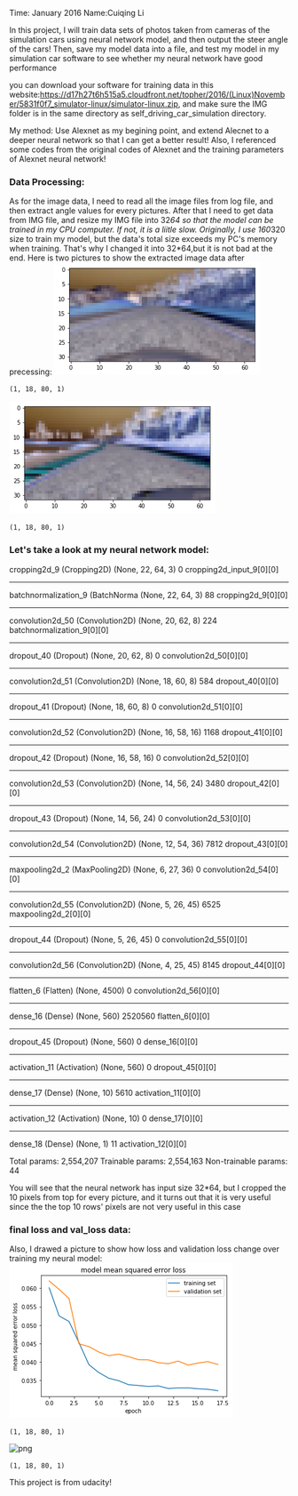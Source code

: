 Time: January 2016
Name:Cuiqing Li

In this project, I will train data sets of photos taken from cameras of the simulation cars using neural network model, and then output the steer angle of the cars! Then, save my model data into a file, and test my model in my simulation car software to see whether my neural network have good performance

you can download your software for training data in this website:https://d17h27t6h515a5.cloudfront.net/topher/2016/(Linux)November/5831f0f7_simulator-linux/simulator-linux.zip, and make sure the IMG folder is in the same directory as self_driving_car_simulation directory.

My method: Use Alexnet as my begining point, and extend Alecnet to a deeper neural network so that I can get a better result! Also, I referenced some codes from the original codes of Alexnet and the training parameters of Alexnet neural network!  

### Data Processing:
As for the image data, I need to read all the image files from log file, and then extract angle values for every pictures. After that I need to get data from IMG file, and resize my IMG file into 32*64 so that the model can be trained in my CPU computer. If not, it is a liitle slow. Originally, I use 160*320 size to train my model, but the data's total size exceeds my PC's memory when training. That's why I changed it into 32*64,but it is not bad at the end. 
Here is two pictures to show the extracted image data after precessing:
![png](index.png)


    (1, 18, 80, 1)



![png](left_demo.png)


    (1, 18, 80, 1)


### Let's take a look at my neural network model:

cropping2d_9 (Cropping2D)        (None, 22, 64, 3)     0           cropping2d_input_9[0][0]         
____________________________________________________________________________________________________
batchnormalization_9 (BatchNorma (None, 22, 64, 3)     88          cropping2d_9[0][0]               
____________________________________________________________________________________________________
convolution2d_50 (Convolution2D) (None, 20, 62, 8)     224         batchnormalization_9[0][0]       
____________________________________________________________________________________________________
dropout_40 (Dropout)             (None, 20, 62, 8)     0           convolution2d_50[0][0]           
____________________________________________________________________________________________________
convolution2d_51 (Convolution2D) (None, 18, 60, 8)     584         dropout_40[0][0]                 
____________________________________________________________________________________________________
dropout_41 (Dropout)             (None, 18, 60, 8)     0           convolution2d_51[0][0]           
____________________________________________________________________________________________________
convolution2d_52 (Convolution2D) (None, 16, 58, 16)    1168        dropout_41[0][0]                 
____________________________________________________________________________________________________
dropout_42 (Dropout)             (None, 16, 58, 16)    0           convolution2d_52[0][0]           
____________________________________________________________________________________________________
convolution2d_53 (Convolution2D) (None, 14, 56, 24)    3480        dropout_42[0][0]                 
____________________________________________________________________________________________________
dropout_43 (Dropout)             (None, 14, 56, 24)    0           convolution2d_53[0][0]           
____________________________________________________________________________________________________
convolution2d_54 (Convolution2D) (None, 12, 54, 36)    7812        dropout_43[0][0]                 
____________________________________________________________________________________________________
maxpooling2d_2 (MaxPooling2D)    (None, 6, 27, 36)     0           convolution2d_54[0][0]           
____________________________________________________________________________________________________
convolution2d_55 (Convolution2D) (None, 5, 26, 45)     6525        maxpooling2d_2[0][0]             
____________________________________________________________________________________________________
dropout_44 (Dropout)             (None, 5, 26, 45)     0           convolution2d_55[0][0]           
____________________________________________________________________________________________________
convolution2d_56 (Convolution2D) (None, 4, 25, 45)     8145        dropout_44[0][0]                 
____________________________________________________________________________________________________
flatten_6 (Flatten)              (None, 4500)          0           convolution2d_56[0][0]           
____________________________________________________________________________________________________
dense_16 (Dense)                 (None, 560)           2520560     flatten_6[0][0]                  
____________________________________________________________________________________________________
dropout_45 (Dropout)             (None, 560)           0           dense_16[0][0]                   
____________________________________________________________________________________________________
activation_11 (Activation)       (None, 560)           0           dropout_45[0][0]                 
____________________________________________________________________________________________________
dense_17 (Dense)                 (None, 10)            5610        activation_11[0][0]              
____________________________________________________________________________________________________
activation_12 (Activation)       (None, 10)            0           dense_17[0][0]                   
____________________________________________________________________________________________________
dense_18 (Dense)                 (None, 1)             11          activation_12[0][0]              

Total params: 2,554,207
Trainable params: 2,554,163
Non-trainable params: 44

You will see that the neural network has input size 32*64, but I cropped the 10 pixels from top for every picture, and it turns out that it is very useful since the the top 10 rows' pixels are not very useful in this case


### final loss and val_loss data:
Also, I drawed a picture to show how loss and validation loss change over training my neural model:
![png](figure.png)


    (1, 18, 80, 1)



![png](output_5_3.png)


    (1, 18, 80, 1)

This project is from udacity! 
